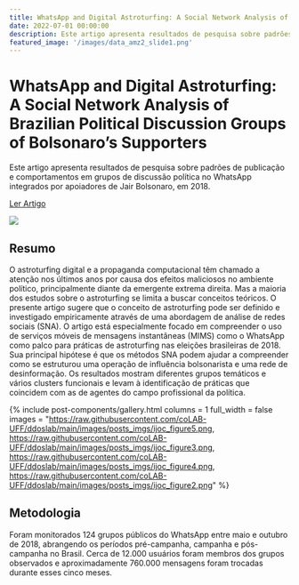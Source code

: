 ```yaml
---
title: WhatsApp and Digital Astroturfing: A Social Network Analysis of Brazilian Political Discussion Groups of Bolsonaro&#x27;s Supporters
date: 2022-07-01 00:00:00
description: Este artigo apresenta resultados de pesquisa sobre padrões de publicação e comportamentos em grupos de discussão política no WhatsApp integrados por apoiadores de Jair Bolsonaro, em 2018.
featured_image: '/images/data_amz2_slide1.png'
---
```


# WhatsApp and Digital Astroturfing: A Social Network Analysis of Brazilian Political Discussion Groups of Bolsonaro’s Supporters

Este artigo apresenta resultados de pesquisa sobre padrões de publicação e comportamentos em grupos de discussão política no WhatsApp integrados por apoiadores de Jair Bolsonaro, em 2018.

<a href="https://ijoc.org/index.php/ijoc/article/view/17296/3770" class="button--fill">Ler Artigo</a>

![](https://raw.githubusercontent.com/coLAB-UFF/ddoslab/main/images/posts_imgs/ijoc_figure2.png)

## Resumo

O astroturfing digital e a propaganda computacional têm chamado a atenção nos últimos anos por causa dos efeitos maliciosos no ambiente político, principalmente diante da emergente extrema direita. Mas a maioria dos estudos sobre o astroturfing se limita a buscar conceitos teóricos. O presente artigo sugere que o conceito de astroturfing pode ser definido e investigado empiricamente através de uma abordagem de análise de redes sociais (SNA). O artigo está especialmente focado em compreender o uso de serviços móveis de mensagens instantâneas (MIMS) como o WhatsApp como palco para práticas de astroturfing nas eleições brasileiras de 2018. Sua principal hipótese é que os métodos SNA podem ajudar a compreender como se estruturou uma operação de influência bolsonarista e uma rede de desinformação. Os resultados mostram diferentes grupos temáticos e vários clusters funcionais e levam à identificação de práticas que coincidem com as de agentes do campo profissional da política.

{% include post-components/gallery.html
	columns = 1
	full_width = false
	images = "https://raw.githubusercontent.com/coLAB-UFF/ddoslab/main/images/posts_imgs/ijoc_figure5.png, https://raw.githubusercontent.com/coLAB-UFF/ddoslab/main/images/posts_imgs/ijoc_figure3.png, https://raw.githubusercontent.com/coLAB-UFF/ddoslab/main/images/posts_imgs/ijoc_figure4.png, https://raw.githubusercontent.com/coLAB-UFF/ddoslab/main/images/posts_imgs/ijoc_figure2.png"
%}

## Metodologia

Foram monitorados 124 grupos públicos do WhatsApp entre maio e outubro de 2018, abrangendo os períodos pré-campanha, campanha e pós-campanha no Brasil. Cerca de 12.000 usuários foram membros dos grupos observados e aproximadamente 760.000 mensagens foram trocadas durante esses cinco meses.

